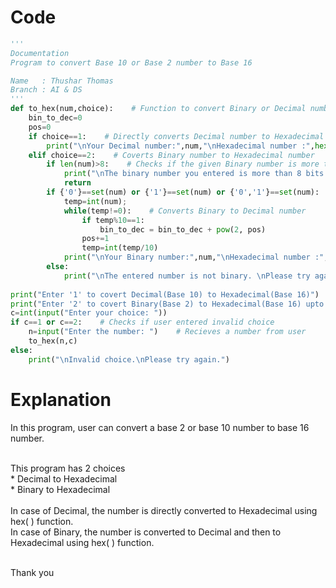 # Code
```python
'''
Documentation
Program to convert Base 10 or Base 2 number to Base 16

Name   : Thushar Thomas
Branch : AI & DS
'''
def to_hex(num,choice):    # Function to convert Binary or Decimal number to Hexadecimal number
    bin_to_dec=0
    pos=0
    if choice==1:    # Directly converts Decimal number to Hexadecimal number
        print("\nYour Decimal number:",num,"\nHexadecimal number :",hex(int(num)))
    elif choice==2:    # Coverts Binary number to Hexadecimal number
        if len(num)>8:    # Checks if the given Binary number is more than 8 bits
            print("\nThe binary number you entered is more than 8 bits.\nPlease try again.")
            return
        if {'0'}==set(num) or {'1'}==set(num) or {'0','1'}==set(num):    # Checks if numbers other than '0' or '1' is in given number
            temp=int(num);
            while(temp!=0):    # Converts Binary to Decimal number
                if temp%10==1:
                    bin_to_dec = bin_to_dec + pow(2, pos)
                pos+=1
                temp=int(temp/10)
            print("\nYour Binary number:",num,"\nHexadecimal number :",hex(int(bin_to_dec)))
        else:
            print("\nThe entered number is not binary. \nPlease try again.")
            
print("Enter '1' to covert Decimal(Base 10) to Hexadecimal(Base 16)")
print("Enter '2' to covert Binary(Base 2) to Hexadecimal(Base 16) upto 8 bits")
c=int(input("Enter your choice: "))
if c==1 or c==2:    # Checks if user entered invalid choice
    n=input("Enter the number: ")    # Recieves a number from user
    to_hex(n,c)  
else:
    print("\nInvalid choice.\nPlease try again.") 
```

# Explanation
In this program, user can convert a base 2 or base 10 number to base 16 number.
<p> <br/>This program has 2 choices
   <br/>* Decimal to Hexadecimal
   <br/>* Binary to Hexadecimal
  <br/><br/>In case of Decimal, the number is directly converted to Hexadecimal using hex( ) function.
 <br/>In case of Binary, the number is converted to Decimal and then to Hexadecimal using hex( ) function.</p>
<br/>Thank you

